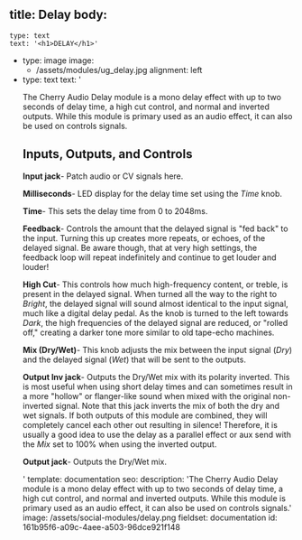 title: Delay
body:
  -
    type: text
    text: '<h1>DELAY</h1>'
  -
    type: image
    image:
      - /assets/modules/ug_delay.jpg
    alignment: left
  -
    type: text
    text: '<p>The Cherry Audio Delay module is a mono delay effect with up to two seconds of delay time, a high cut control, and normal and inverted outputs. While this module is primary used as an audio effect, it can also be used on controls signals.</p><h2>Inputs, Outputs, and Controls</h2><p><strong>Input jack</strong>- Patch audio or CV signals here.</p><p><strong>Milliseconds</strong>- LED display for the delay time set using the <em>Time</em> knob.</p><p><strong>Time</strong>- This sets the delay time from 0 to 2048ms.</p><p><strong>Feedback</strong>- Controls the amount that the delayed signal is "fed back" to the input. Turning this up creates more repeats, or echoes, of the delayed signal. Be aware though, that at very high settings, the feedback loop will repeat indefinitely and continue to get louder and louder!</p><p><strong>High Cut</strong>- This controls how much high-frequency content, or treble, is present in the delayed signal. When turned all the way to the right to <em>Bright</em>, the delayed signal will sound almost identical to the input signal, much like a digital delay pedal. As the knob is turned to the left towards <em>Dark</em>, the high frequencies of the delayed signal are reduced, or "rolled off," creating a darker tone more similar to old tape-echo machines.</p><p><strong>Mix (Dry/Wet)</strong>- This knob adjusts the mix between the input signal (<em>Dry</em>) and the delayed signal (<em>Wet</em>) that will be sent to the outputs.</p><p><strong>Output Inv jack</strong>- Outputs the Dry/Wet mix with its polarity inverted. This is most useful when using short delay times and can sometimes result in a more "hollow" or flanger-like sound when mixed with the original non-inverted signal. Note that this jack inverts the mix of both the dry and wet signals. If both outputs of this module are combined, they will completely cancel each other out resulting in silence! Therefore, it is usually a good idea to use the delay as a parallel effect or aux send with the <em>Mix</em> set to 100% when using the inverted output.</p><p><strong>Output jack</strong>- Outputs the Dry/Wet mix.</p>'
template: documentation
seo:
  description: 'The Cherry Audio Delay module is a mono delay effect with up to two seconds of delay time, a high cut control, and normal and inverted outputs. While this module is primary used as an audio effect, it can also be used on controls signals.'
  image: /assets/social-modules/delay.png
fieldset: documentation
id: 161b95f6-a09c-4aee-a503-96dce921f148
